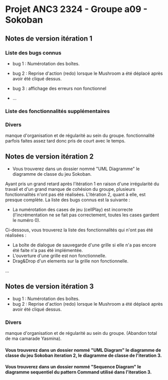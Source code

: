 # Projet ANC3 2324 - Groupe a09 - Sokoban

## Notes de version itération 1

### Liste des bugs connus

* bug 1 : Numérotation des boîtes.
* bug 2 : Reprise d'action (redo) lorsque le Mushroom a été déplacé après avoir été cliqué dessus.
* bug 3 : affichage des erreurs non fonctionnel

* ...

### Liste des fonctionnalités supplémentaires

### Divers
manque d'organisation et de régularité au sein du groupe. 
fonctionnalité parfois faites assez tard donc pris de court avec le temps.
## Notes de version itération 2

* Vous trouverez dans un dossier nommé "UML Diagramme" le diagramme de classe du jeu Sokoban.

Ayant pris un grand retard après l'itération 1 en raison d'une irrégularité du travail et d'un grand manque de cohésion du groupe, plusieurs fonctionnalités n'ont pas été réalisées. L'itération 2, quant à elle, est presque complète. La liste des bugs connus est la suivante :

* La numérotation des cases de jeu (cellPlay) est incorrecte (l'incrémentation ne se fait pas correctement, toutes les cases gardent le numéro 0).

Ci-dessous, vous trouverez la liste des fonctionnalités qui n'ont pas été réalisées :

* La boîte de dialogue de sauvegarde d'une grille si elle n'a pas encore été faite n'a pas été implémentée.
* L'ouverture d'une grille est non fonctionnelle.
* Drag&Drop d'un elements sur la grille non fonctionnelle.

...

## Notes de version itération 3
* bug 1 : Numérotation des boîtes.
* bug 2 : Reprise d'action (redo) lorsque le Mushroom a été déplacé après avoir été cliqué dessus.


### Divers
manque d'organisation et de régularité au sein du groupe. (Abandon total de ma camarade Yasmina).

#### Vous trouverez dans un dossier nommé "UML Diagram" le diagramme de classe du jeu Sokoban iteration 2, le diagramme de classe de l'iteration 3.

#### Vous trouverez dans un dossier nommé "Sequence Diagram" le diagramme sequentiel du pattern Command utilisé dans l'iteration 3.